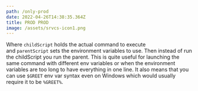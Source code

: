 ```yaml
---
path: /only-prod
date: 2022-04-26T14:38:35.364Z
title: PROD PROD
image: /assets/srvcs-icon1.png
---
```

Where `childScript` holds the actual command to execute and `parentScript` sets the environment variables to use. Then instead of run the childScript you run the parent. This is quite useful for launching the same command with different env variables or when the environment variables are too long to have everything in one line. It also means that you can use `$GREET` env var syntax even on Windows which would usually require it to be `%GREET%`.